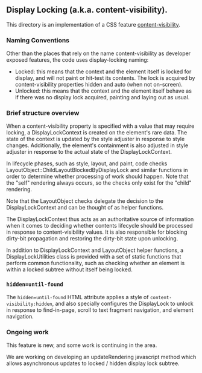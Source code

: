 ## Display Locking (a.k.a. content-visibility).

This directory is an implementation of a CSS feature
[content-visibility](https://drafts.csswg.org/css-contain/#content-visibility).

### Naming Conventions

Other than the places that rely on the name content-visibility as developer
exposed features, the code uses display-locking naming:

* Locked: this means that the context and the element itself is locked for
  display, and will not paint or hit-test its contents. The lock is acquired by
  content-visibility properties hidden and auto (when not on-screen).
* Unlocked: this means that the context and the element itself behave as if
  there was no display lock acquired, painting and laying out as usual.

### Brief structure overview

When a content-visibility property is specified with a value that may require
locking, a DisplayLockContext is created on the element's rare data. The state
of the context is updated by the style adjuster in response to style changes.
Additionally, the element's containment is also adjusted in style adjuster in
response to the actual state of the DisplayLockContext.

In lifecycle phases, such as style, layout, and paint, code checks
LayoutObject::ChildLayoutBlockedByDisplayLock and similar functions in order to
determine whether processing of work should happen. Note that the "self"
rendering always occurs, so the checks only exist for the "child" rendering.

Note that the LayoutObject checks delegate the decision to the
DisplayLockContext and can be thought of as helper functions.

The DisplayLockContext thus acts as an authoritative source of information when
it comes to deciding whether contents lifecycle should be processed in response
to content-visibility values. It is also responsible for blocking dirty-bit
propagation and restoring the dirty-bit state upon unlocking.

In addition to DisplayLockContext and LayoutObject helper functions, a
DisplayLockUtilities class is provided with a set of static functions that
perform common functionality, such as checking whether an element is within a
locked subtree without itself being locked.

### `hidden=until-found`

The `hidden=until-found` HTML attribute applies a style of
`content-visibility:hidden`, and also specially configures the DisplayLock to
unlock in response to find-in-page, scroll to text fragment navigation, and
element navigation.

### Ongoing work

This feature is new, and some work is continuing in the area.

We are working on developing an updateRendering javascript method
which allows asynchronous updates to locked / hidden display lock subtree.
